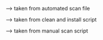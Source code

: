 --> taken from automated scan file

<!-- # $dcuCliPath = "C:\Program Files\Dell\CommandUpdate\dcu-cli.exe"
 $weeklyLogsFolder = "C:\WeeklyLogs"  # Change the path to your preferred location

 Check if DCU CLI is installed
 if (Test-Path -Path $dcuCliPath -PathType Leaf) {
      Check if the script is running with elevated privileges
     $elevated = ([Security.Principal.WindowsIdentity]::GetCurrent()).groups -match "S-1-5-32-544"
    
     if (-not $elevated) {
         # Restart the script with elevated privileges
         Start-Process powershell.exe -ArgumentList "-NoProfile -ExecutionPolicy Bypass -File `"$($MyInvocation.MyCommand.Path)`"" -Verb RunAs
         Exit
     }

      Run DCU scan and capture results
     Start-Process $dcuCliPath -ArgumentList "/scan -updateType=bios,firmware,driver,application -outputLog=" -Wait -RedirectStandardOutput "$($env:TEMP)\dcu_output.txt"

      Read the content of the output log file
     $outputLogPath = "$($env:TEMP)\dcu_output.txt"
     $content = Get-Content -Path $outputLogPath

      Create WeeklyLogs folder if it doesn't exist
     if (-not (Test-Path -Path $weeklyLogsFolder -PathType Container)) {
         New-Item -ItemType Directory -Path $weeklyLogsFolder -Force
     }

     Export content to a text file with a dynamic name
     $weeklyLogsFileName = "scan_$(Get-Date -Format 'yyyy-MM-dd').txt"
     $weeklyLogsFilePath = Join-Path $weeklyLogsFolder $weeklyLogsFileName

      Prepare content for the text file
     foreach ($type in "bios", "firmware", "driver", "application") {
         if ($content -match "$type.*Pending.*:\s*(\d+)") {
            $updatesCount = $matches[1]
             Add-Content -Path $weeklyLogsFilePath -Value "$type has updates ready. Count: $updatesCount"
        }
    }

     Write-Host "DCU scan results exported to $weeklyLogsFilePath."
 }
 else {
     Write-Host "DCU CLI not found. Please check if Dell Command Update is installed."
 }

  Keep the PowerShell window open
 Read-Host "Press Enter to exit..." -->

--> taken from clean and install script
<!-- $WingetCommand = Get-Command -Name winget.exe -ErrorAction SilentlyContinue

if ($WingetCommand) {
    Write-Host "winget.exe found. Proceeding with Dell Command Update operations..." -ForegroundColor Green

    # Check if Dell Command Update is installed
    $DcuInstalled = Test-Path -Path "C:\Program Files\Dell\CommandUpdate"

    if ($DcuInstalled) {
        Write-Host "Dell Command Update found. Uninstalling and installing the latest version..." -ForegroundColor Green
        
        # Uninstall Dell Command Update
        Start-Process "C:\Program Files\Dell\CommandUpdate\dcu-cli.exe" -ArgumentList '/uninstall' -Wait -WindowStyle hidden
        
        # Install the latest version using winget
        Start-Process $WingetCommand.Path -ArgumentList 'install --name Dell.CommandUpdate.Universal --force' -Wait -WindowStyle hidden
    } else {
        Write-Host "Dell Command Update not found. Installing the latest version..." -ForegroundColor Yellow
        
        # Install the latest version using winget
        Start-Process $WingetCommand.Path -ArgumentList 'install --name Dell.CommandUpdate.Universal --force' -Wait -WindowStyle hidden
    }

    Write-Host "Dell Command Update removal and installation completed." -ForegroundColor Green

    #set ninja custom field value
    Ninja-Property-Set dcu_installed 'true'

    $now = Get-Date
    $formattedDateTime = $now.ToString("dd/MM/yyyy [HH:mm:ss]") 
    Ninja-Property-Set last_dcu_install "$formattedDateTime"


} else {
    Write-Host "winget.exe not found. Please ensure that it is installed and included in the system PATH." -ForegroundColor Red
    
}
Pause -->

--> taken from manual scan script